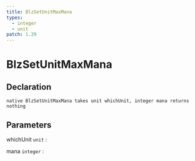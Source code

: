 ```yaml
---
title: BlzSetUnitMaxMana
types:
  - integer
  - unit
patch: 1.29
---
```


# BlzSetUnitMaxMana

## Declaration

```jass
native BlzSetUnitMaxMana takes unit whichUnit, integer mana returns nothing
```

## Parameters
whichUnit `unit`
: 

mana `integer`
: 
